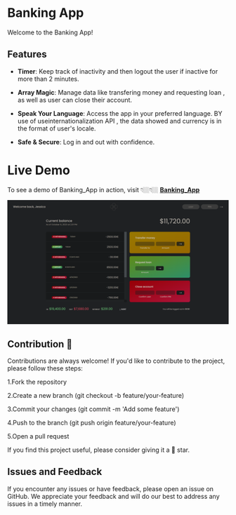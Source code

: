 # Banking App

Welcome to the Banking App!

## Features

- **Timer**: Keep track of inactivity and then logout the user if inactive for more than 2 minutes.

- **Array Magic**: Manage data like transfering money and requesting loan , as well as user can close their account.

- **Speak Your Language**: Access the app in your preferred language.
  BY use of useinternationalization API , the data showed and currency is in the format of user's locale.

- **Safe & Secure**: Log in and out with confidence.

# Live Demo

To see a demo of Banking_App in action, visit 👇🏼👇🏼
**[Banking_App](https://comforting-lokum-cbc0fd.netlify.app/)**

![Banking App Screenshot](bank.png)

## Contribution 🤝

Contributions are always welcome! If you'd like to contribute to the project, please follow these steps:

1.Fork the repository

2.Create a new branch (git checkout -b feature/your-feature)

3.Commit your changes (git commit -m 'Add some feature')

4.Push to the branch (git push origin feature/your-feature)

5.Open a pull request

If you find this project useful, please consider giving it a 🌟 star.

## Issues and Feedback

If you encounter any issues or have feedback, please open an issue on GitHub. We appreciate your feedback and will do our best to address any issues in a timely manner.
